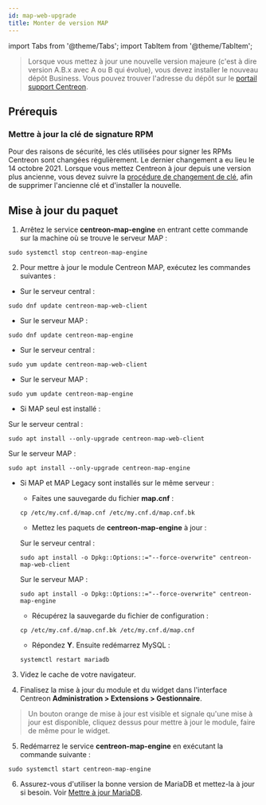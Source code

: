 ```yaml
---
id: map-web-upgrade
title: Monter de version MAP
---
```

import Tabs from '@theme/Tabs';
import TabItem from '@theme/TabItem';

> Lorsque vous mettez à jour une nouvelle version majeure (c'est à dire version A.B.x avec A ou B qui évolue), vous devez installer le nouveau dépôt Business. Vous pouvez trouver l'adresse du dépôt sur le [portail support Centreon](https://support.centreon.com/hc/fr/categories/10341239833105-D%C3%A9p%C3%B4ts).

## Prérequis

### Mettre à jour la clé de signature RPM

Pour des raisons de sécurité, les clés utilisées pour signer les RPMs Centreon sont changées régulièrement. Le dernier changement a eu lieu le 14 octobre 2021. Lorsque vous mettez Centreon à jour depuis une version plus ancienne, vous devez suivre la [procédure de changement de clé](../security/key-rotation.md#installation-existante), afin de supprimer l'ancienne clé et d'installer la nouvelle.

## Mise à jour du paquet

1. Arrêtez le service **centreon-map-engine** en entrant cette commande sur la machine où se trouve le serveur MAP :

 ```shell
 sudo systemctl stop centreon-map-engine
 ```
  
2. Pour mettre à jour le module Centreon MAP, exécutez les commandes suivantes :

<Tabs groupId="sync">
<TabItem value="Alma / RHEL / Oracle Linux 8" label="Alma / RHEL / Oracle Linux 8">

 - Sur le serveur central :
 
 ``` shell
 sudo dnf update centreon-map-web-client
 ```

 - Sur le serveur MAP :
 
 ``` shell
 sudo dnf update centreon-map-engine
 ```

</TabItem>
<TabItem value="CentOS 7" label="CentOS 7">

 - Sur le serveur central :
 
 ``` shell
 sudo yum update centreon-map-web-client
 ```
 
 - Sur le serveur MAP :
 
 ``` shell
 sudo yum update centreon-map-engine
 ```

</TabItem>
<TabItem value="Debian 11" label="Debian 11">

 - Si MAP seul est installé :
 
 Sur le serveur central :
 
 ``` shell
 sudo apt install --only-upgrade centreon-map-web-client
 ```
 
 Sur le serveur MAP :
 
 ``` shell
 sudo apt install --only-upgrade centreon-map-engine
 ```

 - Si MAP et MAP Legacy sont installés sur le même serveur :
   
   - Faites une sauvegarde du fichier **map.cnf** :
    
    ```shell
    cp /etc/my.cnf.d/map.cnf /etc/my.cnf.d/map.cnf.bk
    ```

   - Mettez les paquets de **centreon-map-engine** à jour :

   Sur le serveur central :
   
   ``` shell
   sudo apt install -o Dpkg::Options::="--force-overwrite" centreon-map-web-client
   ```
   
   Sur le serveur MAP :
   
   ``` shell
   sudo apt install -o Dpkg::Options::="--force-overwrite" centreon-map-engine
   ```
  
   - Récupérez la sauvegarde du fichier de configuration :
   
    ```shell
    cp /etc/my.cnf.d/map.cnf.bk /etc/my.cnf.d/map.cnf
    ```

   - Répondez **Y**. Ensuite redémarrez MySQL :
   
    ```shell
    systemctl restart mariadb
    ```

</TabItem>
</Tabs>

3. Videz le cache de votre navigateur.

4. Finalisez la mise à jour du module et du widget dans l'interface Centreon **Administration > Extensions > Gestionnaire**.

 > Un bouton orange de mise à jour est visible et signale qu'une mise à
jour est disponible, cliquez dessus pour mettre à jour le module, faire
de même pour le widget.

5. Redémarrez le service **centreon-map-engine** en exécutant la commande suivante :
 
  ```shell
  sudo systemctl start centreon-map-engine
  ```

6. Assurez-vous d'utiliser la bonne version de MariaDB et mettez-la à jour si besoin. Voir [Mettre à jour MariaDB](../upgrade/upgrade-mariadb.md).
